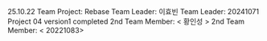 25.10.22 Team Project: Rebase
Team Leader: 이효빈
Team Leader: 20241071
Project 04 version1 completed
2nd Team Member: < 황인성 >
2nd Team Member: < 20221083>
